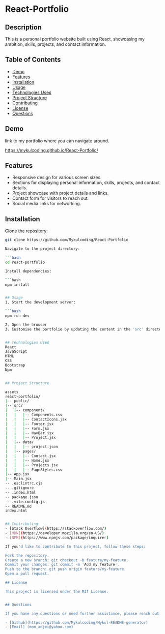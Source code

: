 # React-Portfolio

## Description
This is a personal portfolio website built using React, showcasing my ambition, skills, projects, and contact information.

## Table of Contents

- [Demo](#demo)
- [Features](#features)
- [Installation](#installation)
- [Usage](#usage)
- [Technologies Used](#technologies-used)
- [Project Structure](#project-structure)
- [Contributing](#contributing)
- [License](#license)
- [Questions](#questions)


## Demo

link to my portfolio where you can navigate around.

https://mykulcoding.github.io/React-Portfolio/


## Features

- Responsive design for various screen sizes.
- Sections for displaying personal information, skills, projects, and contact details.
- Project showcase with project details and links.
- Contact form for visitors to reach out.
- Social media links for networking.


## Installation

Clone the repository:

   ```bash
   git clone https://github.com/Mykulcoding/React-Portfolio

Navigate to the project directory:

```bash
   cd react-portfolio

Install dependencies:

```bash
   npm install
   

## Usage
1. Start the development server:

```bash
   npm run dev

2. Open the browser
3. Customise the portfolio by updating the content in the 'src' directory.


## Technologies Used
React
JavaScript
HTML
CSS
Bootstrap
Npm


## Project Structure

assets
react-portfolio/
|-- public/
|-- src/
|   |-- component/
|   |   |-- Components.css
|   |   |-- ContactIcons.jsx
|   |   |-- Footer.jsx
|   |   |-- Form.jsx
|   |   |-- NavBar.jsx
|   |   |-- Project.jsx
|   |-- data/
|   |   |-- project.json
|   |-- pages/
|   |   |-- Contact.jsx
|   |   |-- Home.jsx
|   |   |-- Projects.jsx
|   |   |-- PageStyles.css
|-- App.jsx
|-- Main.jsx
-- .esclintrc.cjs
-- .gitignore
-- .index.html
-- package.json
-- .vite.config.js
-- README.md
index.html


## Contributing
- [Stack Overflow](https://stackoverflow.com/)
- [MDN](https://developer.mozilla.org/en-US/)
- [NPM](https://www.npmjs.com/package/inquirer)

If you'd like to contribute to this project, follow these steps:

Fork the repository.
Create a new branch: git checkout -b feature/my-feature.
Commit your changes: git commit -m 'Add my feature'.
Push to the branch: git push origin feature/my-feature.
Open a pull request.

## License

This project is licensed under the MIT License.


## Questions

If you have any questions or need further assistance, please reach out:

- [Github](https://github.com/Mykulcoding/Mykul-README-generator)
- [Email] (mom_adjei@yahoo.com)